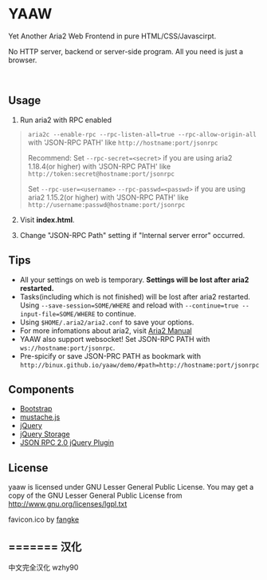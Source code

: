 YAAW
====

Yet Another Aria2 Web Frontend in pure HTML/CSS/Javascirpt.

No HTTP server, backend or server-side program. All you need is just a browser.

<br />

Usage
-----
1. Run aria2 with RPC enabled
> `aria2c --enable-rpc --rpc-listen-all=true --rpc-allow-origin-all`
> with 'JSON-RPC PATH' like `http://hostname:port/jsonrpc`
>
> Recommend: Set `--rpc-secret=<secret>` if you are using aria2 1.18.4(or higher) with 'JSON-RPC PATH' like `http://token:secret@hostname:port/jsonrpc`
>
> Set `--rpc-user=<username>` `--rpc-passwd=<passwd>` if you are using aria2 1.15.2(or higher) with 'JSON-RPC PATH' like `http://username:passwd@hostname:port/jsonrpc`

2. Visit **index.html**.

3. Change "JSON-RPC Path" setting if "Internal server error" occurred.

Tips
----
* All your settings on web is temporary. **Settings will be lost after aria2 restarted.**
* Tasks(including which is not finished) will be lost after aria2 restarted. Using `--save-session=SOME/WHERE` and reload with `--continue=true --input-file=SOME/WHERE` to continue.
* Using `$HOME/.aria2/aria2.conf` to save your options.
* For more infomations about aria2, visit [Aria2 Manual](http://aria2.sourceforge.net/manual/en/html/)
* YAAW also support websocket! Set JSON-RPC PATH with `ws://hostname:port/jsonrpc`.
* Pre-spicify or save JSON-PRC PATH as bookmark with `http://binux.github.io/yaaw/demo/#path=http://hostname:port/jsonrpc`

Components
----------
+ [Bootstrap](http://twitter.github.com/bootstrap/)
+ [mustache.js](https://github.com/janl/mustache.js)
+ [jQuery](http://jquery.com/)
+ [jQuery Storage](http://archive.plugins.jquery.com/project/html5Storage)
+ [JSON RPC 2.0 jQuery Plugin](https://github.com/datagraph/jquery-jsonrpc)

License
-------
yaaw is licensed under GNU Lesser General Public License.
You may get a copy of the GNU Lesser General Public License from http://www.gnu.org/licenses/lgpl.txt

favicon.ico by [fangke](http://fangke.im/)

=======
汉化
----
中文完全汉化  wzhy90
